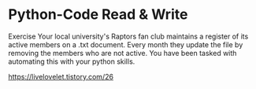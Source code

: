 # Python-Code Read & Write 

Exercise 
Your local university's Raptors fan club maintains a register of its active members on a .txt document. 
Every month they update the file by removing the members who are not active. 
You have been tasked with automating this with your python skills.

https://livelovelet.tistory.com/26 
